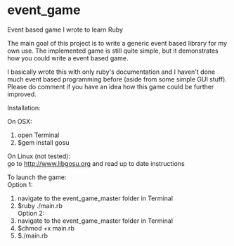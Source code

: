 event_game
==========

Event based game I wrote to learn Ruby

The main goal of this project is to write a generic event based library for my own use.
The implemented game is still quite simple, but it demonstrates how you could write a event based game.

I basically wrote this with only ruby's documentation and I haven't done much event based programming before (aside from some simple GUI stuff). Please do comment if you have an idea how this game could be further improved.

Installation:

On OSX:

1. open Terminal  
2. $gem install gosu  

On Linux (not tested):  
go to http://www.libgosu.org and read up to date instructions  

To launch the game:  
Option 1:  
1. navigate to the event_game_master folder in Terminal  
2. $ruby ./main.rb  
Option 2:  
1. navigate to the event_game_master folder in Terminal  
2. $chmod +x main.rb  
3. $./main.rb  
